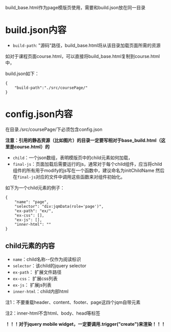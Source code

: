 build_base.html作为page模版页使用，需要和build.json放在同一目录

build.json内容
====================
* `build-path`: "源码"路径，build_base.html将从该目录加载页面所需的资源

如对于课程页面course.html，可以直接将build_base.html复制到course.html中，

build.json如下：


	{
		"build-path":"./src/coursePage/"
	}

config.json内容
====================
在目录./src/coursePage/下必须包含config.json

**注意：引用的静态资源（比如图片）的目录一定要写相对于base_build.html（这里是course.html）的**

* `child`：一个json数组，表明模版页中的child元素如何加载，
* `final-js`：页面加载后需要运行的js，通常对于每个child组件，应当将child组件的所有用于modify的js写在一个函数中，建议命名为initChildName
然后在`final-js`对应的文件中调用这些函数来对组件初始化。

如下为一个child元素的例子：


	{
		"name": "page",
		"selector": "div:jqmData(role='page')",
		"ex-path": "ex/",
		"ex-css": [],
		"ex-js": [],
		"inner-html": ""
	}


child元素的内容
---------------------
- `name`：child名称--仅作为阅读标识
- `selector`：该child的jquery selector
- `ex-path`： 扩展文件路径
- `ex-css`： 扩展css列表
- `ex-js`： 扩展js列表
- `inner-html`：child内部html

注1：不要重载header、content、footer、page这四个jqm自带元素

注2：inner-html不含html、body、head等标签


**！！！对于jquery mobile widget，一定要调用.trigger("create")来渲染！！！**


